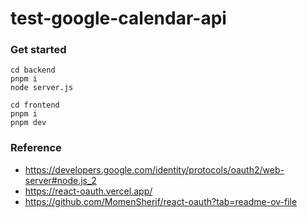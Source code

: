 # test-google-calendar-api

### Get started

```shell
cd backend
pnpm i
node server.js
```

```shell
cd frontend
pnpm i
pnpm dev
```

### Reference

- https://developers.google.com/identity/protocols/oauth2/web-server#node.js_2
- https://react-oauth.vercel.app/
- https://github.com/MomenSherif/react-oauth?tab=readme-ov-file
